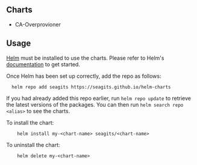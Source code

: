 ## Charts

* CA-Overprovioner

## Usage

[Helm](https://helm.sh) must be installed to use the charts.  Please refer to
Helm's [documentation](https://helm.sh/docs) to get started.

Once Helm has been set up correctly, add the repo as follows:
```
  helm repo add seagits https://seagits.github.io/helm-charts
```
If you had already added this repo earlier, run `helm repo update` to retrieve
the latest versions of the packages.  You can then run `helm search repo
<alias>` to see the charts.

To install the <chart-name> chart:
```
    helm install my-<chart-name> seagits/<chart-name>
```
To uninstall the chart:
```
    helm delete my-<chart-name>
```
